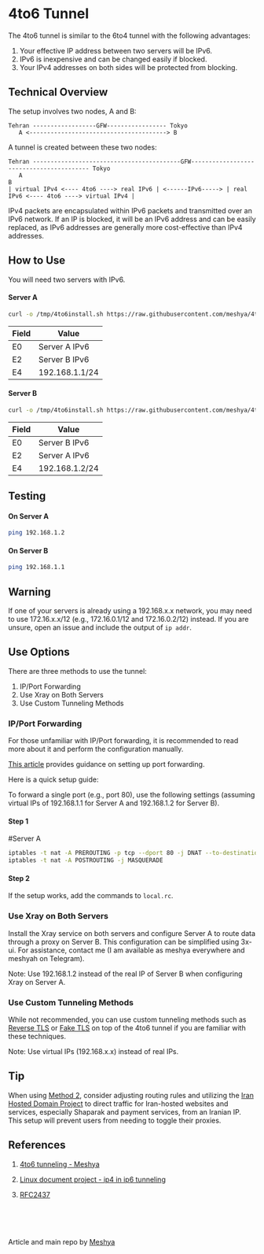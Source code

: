 # 4to6 Tunnel

The 4to6 tunnel is similar to the 6to4 tunnel with the following advantages:

1. Your effective IP address between two servers will be IPv6.
2. IPv6 is inexpensive and can be changed easily if blocked.
3. Your IPv4 addresses on both sides will be protected from blocking.

## Technical Overview

The setup involves two nodes, A and B:

```
Tehran ------------------GFW----------------- Tokyo 
   A <---------------------------------------> B
```

A tunnel is created between these two nodes:

```
Tehran ------------------------------------------GFW----------------------------------------- Tokyo 
   A                                                                                          B
| virtual IPv4 <---- 4to6 ----> real IPv6 | <------IPv6-----> | real IPv6 <---- 4to6 ----> virtual IPv4 |
```

IPv4 packets are encapsulated within IPv6 packets and transmitted over an IPv6 network. If an IP is blocked, it will be an IPv6 address and can be easily replaced, as IPv6 addresses are generally more cost-effective than IPv4 addresses.

## How to Use

You will need two servers with IPv6.

#### Server A

```bash
curl -o /tmp/4to6install.sh https://raw.githubusercontent.com/meshya/4to6-tunnel/main/scripts/install.sh; sudo bash /tmp/4to6install.sh; rm /tmp/4to6install.sh
```

| Field | Value |
|-------|-------|
| E0    | Server A IPv6 |
| E2    | Server B IPv6 |
| E4    | 192.168.1.1/24 |

#### Server B

```bash
curl -o /tmp/4to6install.sh https://raw.githubusercontent.com/meshya/4to6-tunnel/main/scripts/install.sh; sudo bash /tmp/4to6install.sh; rm /tmp/4to6install.sh
```

| Field | Value |
|-------|-------|
| E0    | Server B IPv6 |
| E2    | Server A IPv6 |
| E4    | 192.168.1.2/24 |

## Testing

#### On Server A

```bash
ping 192.168.1.2
```

#### On Server B

```bash
ping 192.168.1.1
```

## Warning

If one of your servers is already using a 192.168.x.x network, you may need to use 172.16.x.x/12 (e.g., 172.16.0.1/12 and 172.16.0.2/12) instead. If you are unsure, open an issue and include the output of `ip addr`.

## Use Options

There are three methods to use the tunnel:

1. IP/Port Forwarding
2. Use Xray on Both Servers
3. Use Custom Tunneling Methods

### IP/Port Forwarding

For those unfamiliar with IP/Port forwarding, it is recommended to read more about it and perform the configuration manually.

[This article](https://tecadmin.net/setting-up-a-port-forwarding-using-iptables-in-linux/) provides guidance on setting up port forwarding.

Here is a quick setup guide:

To forward a single port (e.g., port 80), use the following settings (assuming virtual IPs of 192.168.1.1 for Server A and 192.168.1.2 for Server B).

#### Step 1

#Server A
```bash
iptables -t nat -A PREROUTING -p tcp --dport 80 -j DNAT --to-destination 192.168.1.2:80 
iptables -t nat -A POSTROUTING -j MASQUERADE 
```

#### Step 2

If the setup works, add the commands to `local.rc`.

### Use Xray on Both Servers

Install the Xray service on both servers and configure Server A to route data through a proxy on Server B. This configuration can be simplified using 3x-ui. For assistance, contact me (I am available as meshya everywhere and meshyah on Telegram).

Note: Use 192.168.1.2 instead of the real IP of Server B when configuring Xray on Server A.

### Use Custom Tunneling Methods

While not recommended, you can use custom tunneling methods such as [Reverse TLS](https://github.com/radkesvat/ReverseTlsTunnel) or [Fake TLS](https://github.com/radkesvat/FakeTlsTunnel) on top of the 4to6 tunnel if you are familiar with these techniques.

Note: Use virtual IPs (192.168.x.x) instead of real IPs.

## Tip

When using [Method 2](#use-xray-on-both-servers), consider adjusting routing rules and utilizing the [Iran Hosted Domain Project](https://github.com/bootmortis/iran-hosted-domains) to direct traffic for Iran-hosted websites and services, especially Shaparak and payment services, from an Iranian IP. This setup will prevent users from needing to toggle their proxies.


## References

1. [4to6 tunneling - Meshya](https://github.com/meshya/4to6-tunnel)

2. [Linux document project - ip4 in ip6 tunneling](https://tldp.org/HOWTO/Linux+IPv6-HOWTO/ch10.html
)

3. [RFC2437](http://www.faqs.org/rfcs/rfc2473.html)


<br>
<br>
<br>

Article and main repo by [Meshya](https://github.com/meshya/4to6-tunnel)